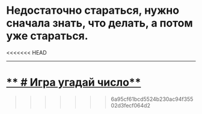 # Недостаточно стараться, нужно сначала знать, что делать, а потом уже стараться.
<<<<<<< HEAD
* * * * * * * * *
[** # Игра угадай число**](https://github.com/axpelman/skillfactory_rds/tree/master/module_0)
=======
>>>>>>> 6a95cf61bcd5524b230ac94f35502d3fecf064d2

